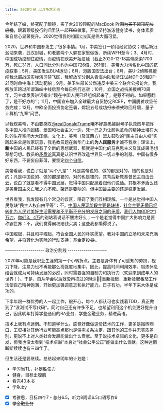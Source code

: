 ```yaml
---
title: 2020年纪 以斗争求团结
---
```


今年结了婚，终究配了眼镜，买了台2019顶配的MacBook Pr~~因为买不起顶配垃圾桶~~，跟着顶级投行的IT团队一起~~TDD~~做事，开始坚持游泳健身读书，身体素质和自信心显著提升。2020觉得我的祖国🇨🇳真是伟大而可爱。

2020，世界和中国都发生了很多事情。1月，中美签订一阶段经贸协议；随后新冠汹汹来袭，武汉封城，和老婆两个人躲在家里做饭、断续WFH至今；3、4月时，中国成功控制住疫情，而疫情在欧美开始蔓延（截止2020-12-18美帝感染1700万、死亡31万，人口同比分别约为中国726倍、261倍），美帝大力污名化中国的抗疫叙事；5月，美国发生BLM运动；6月，港版国安法出台；8月，美U-2侦察机擅闯我北部战区实弹演习禁飞区，我解放军分别从青海内陆和浙江试射DF-26和DF-21同时命中海上活动靶船；9月，美卫生部长公然违反中美三个联合公报访台，我解放军跨过所谓海峡中线后至今每日例行巡空；10月，立国之战抗美援朝70周年，习主席发表讲话指出“现在中国人民已经组织起来了，是惹不得的。如果惹翻了，是不好办的”；11月，中国宣布加入全球最大自贸协定RCEP，中国脱贫攻坚任务完成；12月，中欧全面投资协定签署，嫦娥五号成功~~打水漂式~~取回月壤，量子计算机“九章”问世。

以我观美帝，不由要感叹[@realDonaldTrump](https://twitter.com/realDonaldTrump)~~哦不好意思被封号了~~执政四年把许多中国人推向团结、爱国和社会主义一边，凭一己之力让颜色革命的精神土壤在大陆的生存空间大大压缩。文化上，美帝（及其西方）盟友鼓吹的“民主自由人权”实践起来全是败家玩意，我毛教员题在新华门上的**为人民服务**才诚不我欺；理论上，**新**中国的人民已经有了全新的思想武器，那就是中国化的马克思主义及其成果毛想邓想习想。教员的[矛盾论](http://www.people.com.cn/item/sj/sdldr/mzd/c103.html)真真是认识世界改造世界及一切斗争的利器。中国有很多好东西，不要妄自菲薄，要坚定[四个自信](https://baike.baidu.com/item/%E5%9B%9B%E4%B8%AA%E8%87%AA%E4%BF%A1)。

美帝看我，说白了就是“两个凡是”：凡是美帝说的、做的都是对的，错的也是对的；凡是中国说的、做的都是错的，对的也是错的。其背后新教基督民主自由云云，说白了就是看不得中国发展，觉得中国只配跪着跟他们说话。其根本矛盾么还是[美帝国主义亡我之心不死](https://没有链接.com)。[架还是要吵的](https://baike.baidu.com/item/%E5%85%88%E6%89%93%E5%BC%B1%E7%9A%84%E5%90%8E%E6%89%93%E5%BC%BA%E7%9A%84%E4%BD%A0%E6%89%93%E4%BD%A0%E7%9A%84%E6%88%91%E6%89%93%E6%88%91%E7%9A%84)，[但中国最主要的还是稳定发展](https://www.bilibili.com/video/BV1VK41137vV)。

世界看我，我发现有几个常见的误区，阻碍了我们互相理解。一个是总觉得中国人民急缺“民主人权自由平等”：不，[中国人民现阶段主要是缺钱](http://www.myzaker.com/article/5ed219878e9f091a87075dba)，[社会主要矛盾已经转化为人民对美好生活需要和不平衡不充分的发展之间的矛盾](http://theory.people.com.cn/n1/2019/0505/c40531-31063498.html)，[我们人均GDP才1万刀](https://baike.baidu.com/item/%E4%BA%BA%E5%9D%87%E5%9B%BD%E5%86%85%E7%94%9F%E4%BA%A7%E6%80%BB%E5%80%BC/10873656)，[你们3、4万](https://tieba.baidu.com/p/7056182584)的别站着说话不腰疼好么；一个是老觉得中国扩大影响力是要称霸世界：不，我们觉得霸权赔钱买卖；这些我都懒得说了。

中国崛起，并且和平崛起，符合全国人民的朴实愿望。我对中国的立场和未来充满希望，并将转化为实际的行动支持：基金定投😂。

-------------------- 政治分割线 --------------------

2020年可能是我职业生涯的第一个小转折点。主要是身体有了可感知的劳损，视力下降，注意力也不再能那么高强度地集中。因此，提高时间利用效率、锻炼休息结合就成为可持续发展的必然，同时需要强的自制力和执行力（欢迎来到成年人的世界！）。于是，自从学会以后就没再搞过的游泳🏊‍♀️重新捡起，重新捡起番茄工作法使自己精神饱满，开始更加强调意志和执行能力。日子有功，半年下来大体是成功的。

下半年跟一群优秀的人一起工作，很开心，每个人都认可也实践着TDD，真正做到了“没测试不写代码”。同时自己还有许多不足，也希望利用这个机会更好提升自己，因此明年打算学些通用的BA业务、学些金融业务，精进英语。

技术上我有点迷惘。不知道学什么。感觉好像做这份技术的工作，更多是搬砖糊口，工资相对其他行业可能高点那也是供需关系决定，跟其他的工作并无实质差别，更说不上对人类社会发展能做出什么贡献。至于说技术卓越的文化，更多是自发，但我也没太看到“技术卓越”本身对“社会公平公正”能做出什么贡献。这种迷惘断断续续也有三四年了。

但生活还是要继续。总结起来明年的计划是：

* 学习当TL，补足胜任力
* 健身，目标出腹肌
* 看完40本书
* 学Ruby
* [x] 考雅思，目标四个7 - 总分6.5，听力8阅读6.5口语写作6 
* [x] ~~学金融业务~~
